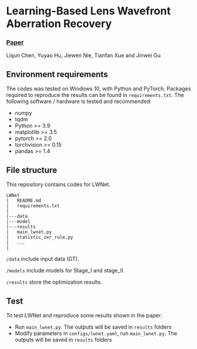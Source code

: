 # Learning-Based Lens Wavefront Aberration Recovery
### [Paper](https//)
Liqun Chen, Yuyao Hu, Jiewen Nie, Tianfan Xue and Jinwei Gu

## Environment requirements
The codes was tested on Windows 10, with Python and PyTorch. Packages required to reproduce the results can be found in `requirements.txt`. The following software / hardware is tested and recommended:
- numpy  
- tqdm
- Python >= 3.9
- matplotlib >= 3.5
- pytorch >= 2.0
- torchvision >= 0.15
- pandas >= 1.4

## File structure
This repository contains codes for LWNet.
```
LWNet
|   README.md
|   requirements.txt
|
|---data  
|---model
|---results  
|   main_lwnet.py
|   statistic_zer_rule.py
|   ...
| 
```

`/data` include input data (GT). 

`/models` include models for Stage_I and stage_II. 

`/results` store the optimization results.

## Test
To test LWNet and reproduce some results shown in the paper:
- Run `main_lwnet.py`. The outputs will be saved in `results` folders
- Modify parameters in `configs/lwnet.yaml`, run `main_lwnet.py`. The outputs will be saved in `results` folders
